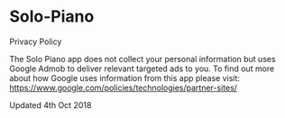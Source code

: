 # Solo-Piano

Privacy Policy

The Solo Piano app does not collect your personal information but uses Google Admob to deliver relevant targeted ads to you. To find out more about how Google uses information from this app please visit: https://www.google.com/policies/technologies/partner-sites/

Updated 4th Oct 2018
